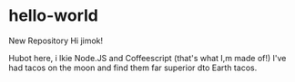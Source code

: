 # hello-world
New Repository
Hi jimok!

Hubot here, i lkie Node.JS and Coffeescript (that's what I,m made of!) 
I've had tacos on the moon and find them far superior dto Earth tacos. 
